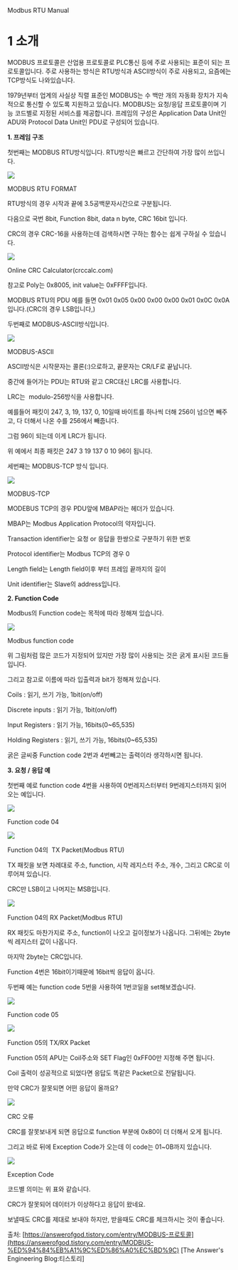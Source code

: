 Modbus RTU Manual
# 1 소개

MODBUS 프로토콜은 산업용 프로토콜로 PLC통신 등에 주로 사용되는 표준이 되는 프로토콜입니다.
주로 사용하는 방식은 RTU방식과 ASCII방식이 주로 사용되고, 요즘에는 TCP방식도 나와있습니다.

1979년부터 업계의 사실상 직렬 표준인 MODBUS는 수 백만 개의 자동화 장치가 지속적으로 통신할 수 있도록 지원하고 있습니다. 
MODBUS는 요청/응답 프로토콜이며 기능 코드별로 지정된 서비스를 제공합니다. 프레임의 구성은 Application Data Unit인 ADU와 Protocol Data Unit인 PDU로 구성되어 있습니다.


**1. 프레임 구조**

첫번째는 MODBUS RTU방식입니다.
RTU방식은 빠르고 간단하여 가장 많이 쓰입니다.

![](https://blog.kakaocdn.net/dn/BZAcw/btqxDt4uOn5/Uxx3rBmxbIfC6tyy5Gcrb1/img.png)

MODBUS RTU FORMAT

RTU방식의 경우 시작과 끝에 3.5공백문자시간으로 구분됩니다.

다음으로 국번 8bit, Function 8bit, data n byte, CRC 16bit 입니다.

CRC의 경우 CRC-16을 사용하는데 검색하시면 구하는 함수는 쉽게 구하실 수 있습니다.

![](https://blog.kakaocdn.net/dn/l7bYN/btqxFTOr9XL/ta0CmIkib0Cctcqx7JXA30/img.png)

Online CRC Calculator(crccalc.com) 

참고로 Poly는 0x8005, init value는 0xFFFF입니다.

MODBUS RTU의 PDU 예를 들면 0x01 0x05 0x00 0x00 0x00 0x01 0x0C 0x0A 입니다.(CRC의 경우 LSB입니다,)

두번째로 MODBUS-ASCII방식입니다.

![](https://blog.kakaocdn.net/dn/cRug6c/btqxDt4vffi/kKnL52eCzKH6QukgKpQzNK/img.png)

MODBUS-ASCII

ASCII방식은 시작문자는 콜론(:)으로하고, 끝문자는 CR/LF로 끝납니다.

중간에 들어가는 PDU는 RTU와 같고 CRC대신 LRC를 사용합니다.

LRC는  modulo-256방식을 사용합니다.

예를들어 패킷이 247, 3, 19, 137, 0, 10일때 바이트를 하나씩 더해 256이 넘으면 빼주고, 다 더해서 나온 수를 256에서 빼줍니다.

그럼 96이 되는데 이게 LRC가 됩니다.

위 예에서 최종 패킷은 247 3 19 137 0 10 96이 됩니다.

세번째는 MODBUS-TCP 방식 입니다.

![](https://blog.kakaocdn.net/dn/8dtJ3/btqxC5JH4ko/N2maI9h4KTmB1rxh3ZXmG0/img.png)

MODBUS-TCP

MODEBUS TCP의 경우 PDU앞에 MBAP라는 헤더가 있습니다.

MBAP는 Modbus Application Protocol의 약자입니다.

Transaction identifier는 요청 or 응답을 한쌍으로 구분하기 위한 번호

Protocol identifier는 Modbus TCP의 경우 0

Length field는 Length field이후 부터 프레임 끝까지의 길이

Unit identifier는 Slave의 address입니다.

**2. Function Code**

Modbus의 Function code는 목적에 따라 정해져 있습니다.

![](https://blog.kakaocdn.net/dn/6aK7A/btqxDtKojH4/FWvz3XggPDWkt6PALE005K/img.png)

Modbus function code

위 그림처럼 많은 코드가 지정되어 있지만 가장 많이 사용되는 것은 굵게 표시된 코드들입니다.

그리고 참고로 이름에 따라 입출력과 bit가 정해져 있습니다.

Coils : 읽기, 쓰기 가능, 1bit(on/off)

Discrete inputs : 읽기 가능, 1bit(on/off)

Input Registers : 읽기 가능, 16bits(0~65,535)

Holding Registers : 읽기, 쓰기 가능, 16bits(0~65,535)

굵은 글씨중 Function code 2번과 4번빼고는 출력이라 생각하시면 됩니다.

**3. 요청 / 응답 예**

첫번째 예로 function code 4번을 사용하여 0번레지스터부터 9번레지스터까지 읽어오는 예입니다.

![](https://blog.kakaocdn.net/dn/bBydak/btqxECUbEa5/9ztOkEnHHWzK0U25TpYnW1/img.png)

Function code 04

![](https://blog.kakaocdn.net/dn/ApWT0/btqxF9wY58L/tCb165MS47U5zk7kIxXFP1/img.png)

Function 04의  TX Packet(Modbus RTU)

TX 패킷을 보면 차례대로 주소, function, 시작 레지스터 주소, 개수, 그리고 CRC로 이루어져 있습니다.

CRC만 LSB이고 나머지는 MSB입니다.

![](https://blog.kakaocdn.net/dn/wS80B/btqxECNpGjH/hjJwuqk6Ld8VmxgA1kK7xK/img.png)

Function 04의 RX Packet(Modbus RTU)

RX 패킷도 마찬가지로 주소, function이 나오고 길이정보가 나옵니다. 그뒤에는 2byte씩 레지스터 값이 나옵니다.

마지막 2byte는 CRC입니다.

Function 4번은 16bit이기때문에 16bit씩 응답이 옵니다.

두번째 예는 function code 5번을 사용하여 1번코일을 set해보겠습니다.

![](https://blog.kakaocdn.net/dn/dgoTj0/btqxCPN5GAI/l2WZKN7fWXsjI6rkSHYXW0/img.png)

Function code 05

![](https://blog.kakaocdn.net/dn/mLJc1/btqxDVfFg4e/kZ8J9hEaOkg0yTLd0snXH1/img.png)

Function 05의 TX/RX Packet

Function 05의 APU는 Coil주소와 SET Flag인 0xFF00만 지정해 주면 됩니다.

Coil 출력이 성공적으로 되었다면 응답도 똑같은 Packet으로 전달됩니다.

만약 CRC가 잘못되면 어떤 응답이 올까요?

![](https://blog.kakaocdn.net/dn/cYlAhT/btqxEQxTNhl/feTtvRv2KGLqu9bRkdO2h1/img.png)

CRC 오류

CRC를 잘못보내게 되면 응답으로 function 부분에 0x80이 더 더해서 오게 됩니다.

그리고 바로 뒤에 Exception Code가 오는데 이 code는 01~0B까지 있습니다.

![](https://blog.kakaocdn.net/dn/bweUWo/btqxEi9yssS/IPuCkn5UuEm7E8xkxoLiy0/img.png)

Exception Code

코드별 의미는 위 표와 같습니다.

CRC가 잘못되어 데이터가 이상하다고 응답이 왔네요.

보낼때도 CRC를 제대로 보내야 하지만, 받을때도 CRC를 체크하시는 것이 좋습니다.

출처: [https://answerofgod.tistory.com/entry/MODBUS-프로토콜](https://answerofgod.tistory.com/entry/MODBUS-%ED%94%84%EB%A1%9C%ED%86%A0%EC%BD%9C) [The Answer's Engineering Blog:티스토리]
